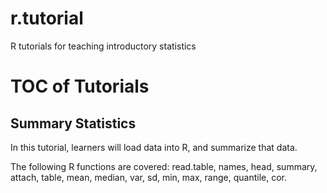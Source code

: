 # r.tutorial
R tutorials for teaching introductory statistics

# TOC of Tutorials

## Summary Statistics

In this tutorial, learners will load data into R, and summarize that data. 

The following R functions are covered: read.table, names, head, summary, attach, table, mean, median, var, sd, min, max, range, quantile, cor.  
